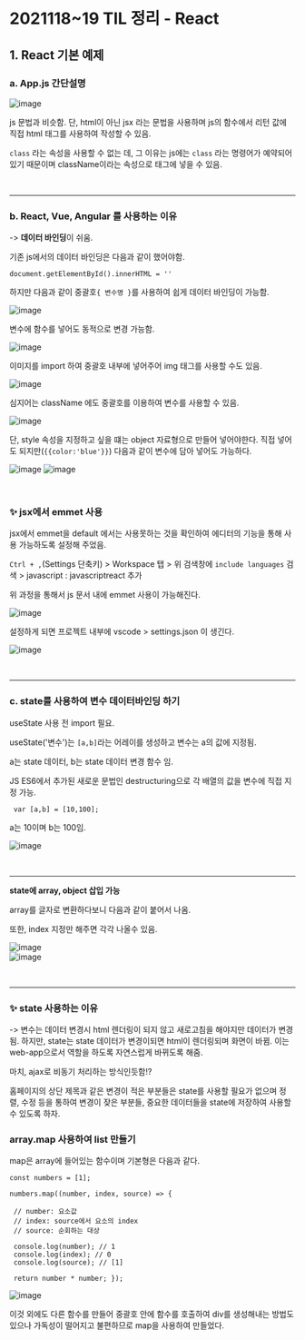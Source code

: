 # 2021118~19 TIL 정리 - React

## 1. React 기본 예제

### a. App.js 간단설명

 ![image](https://user-images.githubusercontent.com/84966961/142424944-8e3d4bc9-8a80-459e-88c0-be4b1a7f7374.png)

 js 문법과 비슷함. 단, html이 아닌 jsx 라는 문법을 사용하며 js의 함수에서 리턴 값에 직접 html 태그를 사용하여 작성할 수 있음.

 `class` 라는 속성을 사용할 수 없는 데, 그 이유는 js에는 `class` 라는 명령어가 예약되어 있기 때문이며 className이라는 속성으로 태그에 넣을 수 있음. 
    
 <br>
<hr>

### b. React, Vue, Angular 를 사용하는 이유    
 -> **데이터 바인딩**이 쉬움.    
 
 기존 js에서의 데이터 바인딩은 다음과 같이 했어야함.
 
 ```
 document.getElementById().innerHTML = ''
 ```
 
 하지만 다음과 같이 중괄호`{ 변수명 }`를 사용하여 쉽게 데이터 바인딩이 가능함.    
 
 ![image](https://user-images.githubusercontent.com/84966961/142426935-0bfe78f9-e9b8-4c70-9db8-589cab7d9c7c.png)

 변수에 함수를 넣어도 동적으로 변경 가능함.
    
 ![image](https://user-images.githubusercontent.com/84966961/142429655-7dc067a4-9c7e-4bea-b75a-f1989f75aa2b.png)
   
 이미지를 import 하여 중괄호 내부에 넣어주어 img 태그를 사용할 수도 있음.    
    
 ![image](https://user-images.githubusercontent.com/84966961/142430069-7dd8e49e-eccd-4eee-9f2f-db08a1534b17.png)

 심지어는 className 에도 중괄호를 이용하여 변수를 사용할 수 있음.
    
 ![image](https://user-images.githubusercontent.com/84966961/142430514-ef8ff1cc-1de3-4c1e-a40c-2b254829dabf.png)

 단, style 속성을 지정하고 싶을 떄는 object 자료형으로 만들어 넣어야한다. 직접 넣어도 되지만(`{{color:'blue'}}`) 다음과 같이 변수에 담아 넣어도 가능하다.    
 
 ![image](https://user-images.githubusercontent.com/84966961/142431387-b03d5b23-f880-46ae-a852-e5b175c04bed.png)
 ![image](https://user-images.githubusercontent.com/84966961/142432111-5c9dc66e-586e-41c4-bc87-0ba314b9c650.png)

 

<br>

### ✨ jsx에서 emmet 사용

 jsx에서 emmet을 default 에서는 사용못하는 것을 확인하여 에디터의 기능을 통해 사용 가능하도록 설정해 주었음.
 
 `Ctrl + ,`(Settings 단축키) > Workspace 탭 > 위 검색창에 `include languages` 검색 > javascript : javascriptreact 추가
    
 위 과정을 통해서 js 문서 내에 emmet 사용이 가능해진다.
    
 ![image](https://user-images.githubusercontent.com/84966961/142526112-44ef0d61-11cd-4de0-9f06-1cf5d7118e01.png)
    
 설정하게 되면 프로젝트 내부에 vscode > settings.json 이 생긴다.
    
 ![image](https://user-images.githubusercontent.com/84966961/142528267-8b06f4aa-c0e7-4b5f-9cdf-375ed36ab831.png)

    
    
<br>
<hr>


### c. state를 사용하여 변수 데이터바인딩 하기

 useState 사용 전 import 필요.
 
 useState('변수')는 `[a,b]`라는 어레이를 생성하고 변수는 a의 값에 지정됨.
 
 a는 state 데이터, b는 state 데이터 변경 함수 임.
 
 JS ES6에서 추가된 새로운 문법인 destructuring으로 각 배열의 값을 변수에 직접 지정 가능.
 
 ```
  var [a,b] = [10,100]; 
 ```
 
 a는 10이며 b는 100임.
    

![image](https://user-images.githubusercontent.com/84966961/142532872-6f0a3eaf-0baf-4a31-8867-0462ae699128.png)
   
   <br>
   <hr>
   
**state에 array, object 삽입 가능**

 array를 글자로 변환하다보니 다음과 같이 붙어서 나옴.
 
 또한, index 지정만 해주면 각각 나올수 있음.

![image](https://user-images.githubusercontent.com/84966961/142536499-5220394e-6114-4551-8159-28b0c2f4dd33.png)   
![image](https://user-images.githubusercontent.com/84966961/142537176-8d2d39ba-3f99-4594-a8d7-42109703d668.png)   

   <br>
   <hr>
   
### ✨ state 사용하는 이유

 -> 변수는 데이터 변경시 html 렌더링이 되지 않고 새로고침을 해야지만 데이터가 변경됨.
 하지만, state는 state 데이터가 변경이되면 html이 렌더링되며 화면이 바뀜. 이는 web-app으로서 역할을 하도록 자연스럽게 바뀌도록 해줌.
    
마치, ajax로 비동기 처리하는 방식인듯함!?   
   
홈페이지의 상단 제목과 같은 변경이 적은 부분들은 state를 사용할 필요가 없으며 정렬, 수정 등을 통하여 변경이 잦은 부분들, 중요한 데이터들을 state에 저장하여 사용할 수 있도록 하자.<br>

### array.map 사용하여 list 만들기

map은 array에 들어있는 함수이며 기본형은 다음과 같다.

```
const numbers = [1]; 

numbers.map((number, index, source) => { 

 // number: 요소값 
 // index: source에서 요소의 index
 // source: 순회하는 대상 
 
 console.log(number); // 1 
 console.log(index); // 0 
 console.log(source); // [1] 
 
 return number * number; });
```

![image](https://user-images.githubusercontent.com/84966961/142551593-bda2838a-736f-474e-abe7-b741afdf56c7.png)


이것 외에도 다른 함수를 만들어 중괄호 안에 함수를 호출하여 div를 생성해내는 방법도 있으나 가독성이 떨어지고 불편하므로 map을 사용하여 만들었다.

